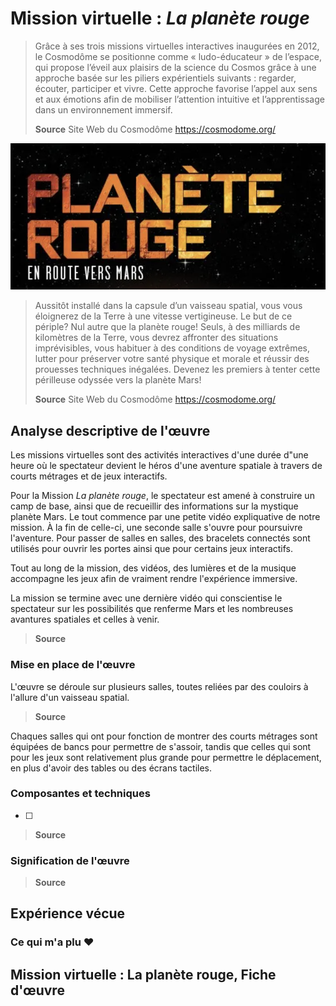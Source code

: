 # Mission virtuelle : *La planète rouge*

> Grâce à ses trois missions virtuelles interactives inaugurées en 2012, le Cosmodôme se positionne comme « ludo-éducateur » de l’espace, qui propose l’éveil aux plaisirs de la science du Cosmos grâce à une approche basée sur les piliers expérientiels suivants : regarder, écouter, participer et vivre. Cette approche favorise l’appel aux sens et aux émotions afin de mobiliser l’attention intuitive et l’apprentissage dans un environnement immersif.
>
> **Source** Site Web du Cosmodôme https://cosmodome.org/

![photo](media/titre.png)

> Aussitôt installé dans la capsule d’un vaisseau spatial, vous vous éloignerez de la Terre à une vitesse vertigineuse. Le but de ce périple? Nul autre que la planète rouge! Seuls, à des milliards de kilomètres de la Terre, vous devrez affronter des situations imprévisibles, vous habituer à des conditions de voyage extrêmes, lutter pour préserver votre santé physique et morale et réussir des prouesses techniques inégalées. Devenez les premiers à tenter cette périlleuse odyssée vers la planète Mars!
>
> **Source** Site Web du Cosmodôme https://cosmodome.org/ 

## Analyse descriptive de l'œuvre 

Les missions virtuelles sont des activités interactives d'une durée d"une heure où le spectateur devient le héros d'une aventure spatiale à travers de courts métrages et de jeux interactifs.

Pour la Mission *La planète rouge*, le spectateur est amené à construire un camp de base, ainsi que de recueillir des informations sur la mystique planète Mars. Le tout commence par une petite vidéo expliquative de notre mission. À la fin de celle-ci, une seconde salle s'ouvre pour poursuivre l'aventure. Pour passer de salles en salles, des bracelets connectés sont utilisés pour ouvrir les portes ainsi que pour certains jeux interactifs.

Tout au long de la mission, des vidéos, des lumières et de la musique accompagne les jeux afin de vraiment rendre l'expérience immersive.

La mission se termine avec une dernière vidéo qui conscientise le spectateur sur les possibilités que renferme Mars et les nombreuses avantures spatiales et celles à venir. 

> **Source** 

### Mise en place de l'œuvre

L'œuvre se déroule sur plusieurs salles, toutes reliées par des couloirs à l'allure d'un vaisseau spatial.

> **Source**

Chaques salles qui ont pour fonction de montrer des courts métrages sont équipées de bancs pour permettre de s'assoir, tandis que celles qui sont pour les jeux sont relativement plus grande pour permettre le déplacement, en plus d'avoir des tables ou des écrans tactiles.

### Composantes et techniques
- [ ] 

> **Source** 

### Signification de l'œuvre

> **Source** 

## Expérience vécue

### Ce qui m'a plu ♥

## Mission virtuelle : La planète rouge, Fiche d'œuvre
